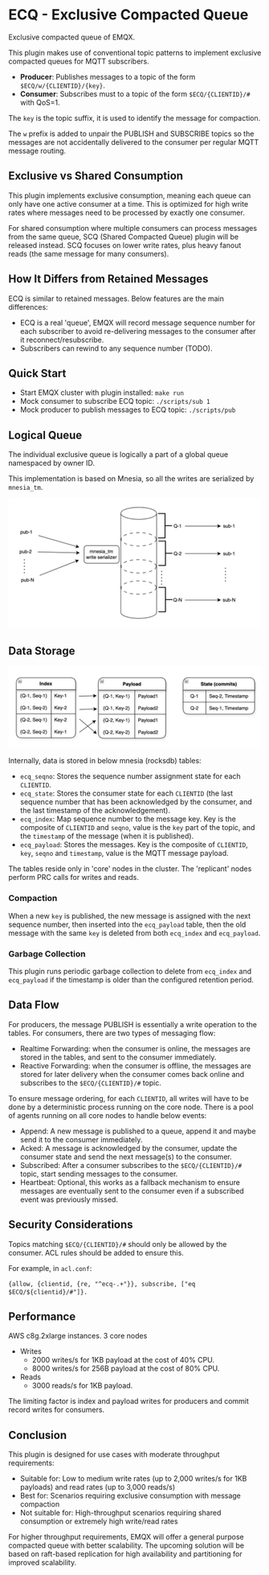 # ECQ - Exclusive Compacted Queue

Exclusive compacted queue of EMQX.

This plugin makes use of conventional topic patterns to implement exclusive compacted queues for MQTT subscribers.

- **Producer**: Publishes messages to a topic of the form `$ECQ/w/{CLIENTID}/{key}`.
- **Consumer**: Subscribes must to a topic of the form `$ECQ/{CLIENTID}/#` with QoS=1.

The `key` is the topic suffix, it is used to identify the message for compaction.

The `w` prefix is added to unpair the PUBLISH and SUBSCRIBE topics so the messages are not accidentally delivered to the consumer per regular MQTT message routing.

## Exclusive vs Shared Consumption

This plugin implements exclusive consumption, meaning each queue can only have one active consumer at a time. This is optimized for high write rates where messages need to be processed by exactly one consumer.

For shared consumption where multiple consumers can process messages from the same queue, SCQ (Shared Compacted Queue) plugin will be released instead. SCQ focuses on lower write rates, plus heavy fanout reads (the same message for many consumers).

## How It Differs from Retained Messages

ECQ is similar to retained messages. Below features are the main differences:

- ECQ is a real 'queue', EMQX will record message sequence number for each subscriber to avoid re-delivering messages to the consumer after it reconnect/resubscribe.
- Subscribers can rewind to any sequence number (TODO).

## Quick Start

- Start EMQX cluster with plugin installed: `make run`
- Mock consumer to subscribe ECQ topic: `./scripts/sub 1`
- Mock producer to publish messages to ECQ topic: `./scripts/pub`

## Logical Queue

The individual exclusive queue is logically a part of a global queue namespaced by owner ID.

This implementation is based on Mnesia, so all the writes are serialized by `mnesia_tm`.

![Logical Queue](logical-queue.png)

## Data Storage

![Tables](tables.png)


Internally, data is stored in below mnesia (rocksdb) tables:

- `ecq_seqno`: Stores the sequence number assignment state for each `CLIENTID`.
- `ecq_state`: Stores the consumer state for each `CLIENTID` (the last sequence number that has been acknowledged by the consumer, and the last timestamp of the acknowledgement).
- `ecq_index`: Map sequence number to the message key. Key is the composite of `CLIENTID` and `seqno`, value is the `key` part of the topic, and the `timestamp` of the message (when it is published).
- `ecq_payload`: Stores the messages. Key is the composite of `CLIENTID`, `key`, `seqno` and `timestamp`, value is the MQTT message payload.

The tables reside only in 'core' nodes in the cluster.
The 'replicant' nodes perform PRC calls for writes and reads.



### Compaction

When a new `key` is published, the new message is assigned with the next sequence number, then inserted into the `ecq_payload` table, then the old message with the same `key` is deleted from both `ecq_index` and `ecq_payload`.

### Garbage Collection

This plugin runs periodic garbage collection to delete from `ecq_index` and `ecq_payload` if the timestamp is older than the configured retention period.

## Data Flow

For producers, the message PUBLISH is essentially a write operation to the tables.
For consumers, there are two types of messaging flow:

- Realtime Forwarding: when the consumer is online, the messages are stored in the tables, and sent to the consumer immediately.
- Reactive Forwarding: when the consumer is offline, the messages are stored for later delivery when the consumer comes back online and subscribes to the `$ECQ/{CLIENTID}/#` topic.

To ensure message ordering, for each `CLIENTID`, all writes will have to be done by a deterministic process running on the core node. There is a pool of agents running on all core nodes to handle below events:

- Append: A new message is published to a queue, append it and maybe send it to the consumer immediately.
- Acked: A message is acknowledged by the consumer, update the consumer state and send the next message(s) to the consumer.
- Subscribed: After a consumer subscribes to the `$ECQ/{CLIENTID}/#` topic, start sending messages to the consumer.
- Heartbeat: Optional, this works as a fallback mechanism to ensure messages are eventually sent to the consumer even if a subscribed event was previously missed.

## Security Considerations

Topics matching `$ECQ/{CLIENTID}/#` should only be allowed by the consumer. ACL rules should be added to ensure this.

For example, in `acl.conf`:
```
{allow, {clientid, {re, "^ecq-.+"}}, subscribe, ["eq $ECQ/${clientid}/#"]}.
```

## Performance

AWS c8g.2xlarge instances. 3 core nodes

- Writes
  - 2000 writes/s for 1KB payload at the cost of 40% CPU.
  - 8000 writes/s for 256B payload at the cost of 80% CPU.
- Reads
  - 3000 reads/s for 1KB payload.

The limiting factor is index and payload writes for producers and commit record writes for consumers.

## Conclusion

This plugin is designed for use cases with moderate throughput requirements:
- Suitable for: Low to medium write rates (up to 2,000 writes/s for 1KB payloads) and read rates (up to 3,000 reads/s)
- Best for: Scenarios requiring exclusive consumption with message compaction
- Not suitable for: High-throughput scenarios requiring shared consumption or extremely high write/read rates

For higher throughput requirements, EMQX will offer a general purpose compacted queue with better scalability. The upcoming solution will be based on raft-based replication for high availability and partitioning for improved scalability.
